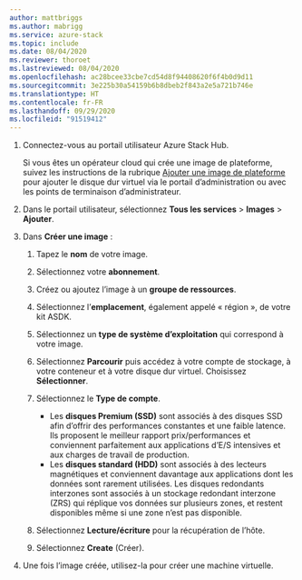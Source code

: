 ```yaml
---
author: mattbriggs
ms.author: mabrigg
ms.service: azure-stack
ms.topic: include
ms.date: 08/04/2020
ms.reviewer: thoroet
ms.lastreviewed: 08/04/2020
ms.openlocfilehash: ac28bcee33cbe7cd54d8f94408620f6f4b0d9d11
ms.sourcegitcommit: 3e225b30a54159b6b8dbeb2f843a2e5a721b746e
ms.translationtype: HT
ms.contentlocale: fr-FR
ms.lasthandoff: 09/29/2020
ms.locfileid: "91519412"
---
```

1. Connectez-vous au portail utilisateur Azure Stack Hub.

    Si vous êtes un opérateur cloud qui crée une image de plateforme, suivez les instructions de la rubrique [Ajouter une image de plateforme](/azure-stack/operator/azure-stack-add-vm-image#add-a-platform-image) pour ajouter le disque dur virtuel via le portail d’administration ou avec les points de terminaison d’administrateur.

2. Dans le portail utilisateur, sélectionnez **Tous les services** > **Images** > **Ajouter**.

3. Dans **Créer une image** :

    1. Tapez le **nom** de votre image.
    2. Sélectionnez votre **abonnement**.
    3. Créez ou ajoutez l’image à un **groupe de ressources**.
    4. Sélectionnez l’**emplacement**, également appelé « région », de votre kit ASDK.
    5. Sélectionnez un **type de système d’exploitation** qui correspond à votre image.
    6. Sélectionnez **Parcourir** puis accédez à votre compte de stockage, à votre conteneur et à votre disque dur virtuel. Choisissez **Sélectionner**.
    5. Sélectionnez le **Type de compte**.
        - Les **disques Premium (SSD)** sont associés à des disques SSD afin d’offrir des performances constantes et une faible latence. Ils proposent le meilleur rapport prix/performances et conviennent parfaitement aux applications d’E/S intensives et aux charges de travail de production.  
        - Les **disques standard (HDD)** sont associés à des lecteurs magnétiques et conviennent davantage aux applications dont les données sont rarement utilisées. Les disques redondants interzones sont associés à un stockage redondant interzone (ZRS) qui réplique vos données sur plusieurs zones, et restent disponibles même si une zone n’est pas disponible.

    8. Sélectionnez **Lecture/écriture** pour la récupération de l’hôte.
    9. Sélectionnez **Create** (Créer).

4. Une fois l’image créée, utilisez-la pour créer une machine virtuelle.
